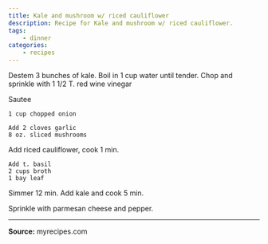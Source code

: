 ```yaml
---
title: Kale and mushroom w/ riced cauliflower
description: Recipe for Kale and mushroom w/ riced cauliflower.
tags:
    - dinner
categories:
    - recipes
---
```


Destem 3 bunches of kale. Boil in 1 cup water until tender. Chop and sprinkle with 1 1/2 T. red wine vinegar

Sautee

```
1 cup chopped onion
```

```
Add 2 cloves garlic
8 oz. sliced mushrooms
```

Add riced cauliflower, cook 1 min.

```
Add t. basil
2 cups broth
1 bay leaf
```

Simmer 12 min. Add kale and cook 5 min.

Sprinkle with parmesan cheese and pepper.

---

**Source:** myrecipes.com
